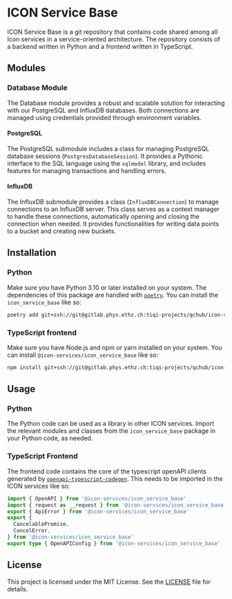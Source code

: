 # ICON Service Base

ICON Service Base is a git repository that contains code shared among all Icon services in a service-oriented architecture. The repository consists of a backend written in Python and a frontend written in TypeScript.

## Modules

### Database Module

The Database module provides a robust and scalable solution for interacting with our PostgreSQL and InfluxDB databases. Both connections are managed using credentials provided through environment variables.

#### PostgreSQL

The PostgreSQL submodule includes a class for managing PostgreSQL database sessions (`PostgresDatabaseSession`). It provides a Pythonic interface to the SQL language using the `sqlmodel` library, and includes features for managing transactions and handling errors.

#### InfluxDB

The InfluxDB submodule provides a class (`InfluxDBConnection`) to manage connections to an InfluxDB server. This class serves as a context manager to handle these connections, automatically opening and closing the connection when needed. It provides functionalities for writing data points to a bucket and creating new buckets.

## Installation

### Python

Make sure you have Python 3.10 or later installed on your system. The dependencies of this package are handled with [`poetry`](https://python-poetry.org/docs/#installation). You can install the `icon_service_base` like so:

```bash
poetry add git+ssh://git@gitlab.phys.ethz.ch:tiqi-projects/qchub/icon-services/icon_service_base.git
```

### TypeScript frontend

Make sure you have Node.js and npm or yarn installed on your system. You can install `@icon-services/icon_service_base` like so:

```bash
npm install git+ssh://git@gitlab.phys.ethz.ch:tiqi-projects/qchub/icon-services/icon_service_base.git
```

## Usage

### Python

The Python code can be used as a library in other ICON services. Import the relevant modules and classes from the `icon_service_base` package in your Python code, as needed.

### TypeScript Frontend

The frontend code contains the core of the typescript openAPI clients generated by [`openapi-typescript-codegen`](https://github.com/ferdikoomen/openapi-typescript-codegen/tree/master). This needs to be imported in the ICON services like so:

```ts
import { OpenAPI } from '@icon-services/icon_service_base'
import { request as __request } from '@icon-services/icon_service_base'
export { ApiError } from '@icon-services/icon_service_base'
export {
  CancelablePromise,
  CancelError,
} from '@icon-services/icon_service_base'
export type { OpenAPIConfig } from '@icon-services/icon_service_base'
```

## License

This project is licensed under the MIT License. See the [LICENSE](./LICENSE) file for details.
